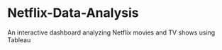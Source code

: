 # Netflix-Data-Analysis
An interactive dashboard analyzing Netflix movies and TV shows using Tableau
